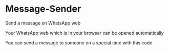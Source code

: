 # Message-Sender
Send a message on WhatsApp web

Your WhatsApp web which is in your browser can be opened automatically

You can send a message to someone on a special time with this code 
